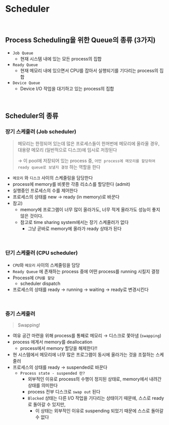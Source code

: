 # Scheduler

<br>

## Process Scheduling을 위한 Queue의 종류 (3가지)

- `Job Queue`
  - 현재 시스템 내에 있는 모든 process의 집합
- `Ready Queue`
  - 현재 메모리 내에 있으면서 CPU를 잡아서 실행되기를 기다리는 process의 집합
- `Device Queue`
  - Device I/O 작업을 대기하고 있는 process의 집합

<br>

## Scheduler의 종류

### 장기 스케줄러 (Job scheduler)

> 메모리는 한정되어 있는데 많은 프로세스들이 한꺼번에 메모리에 올라올 경우, 대용량 메모리 (일반적으로 디스크)에 임시로 저장된다
>
>
> → 이 pool에 저장되어 있는 process 중, `어떤 process에 메모리를 할당하여 ready queue로 보낼지 결정` 하는 역할을 한다
>
- `메모리` 와 `디스크` 사이의 스케줄링을 담당한다
- process에 memory를 비롯한 각종 리소스를 할당한다 (admit)
- 실행중인 프로세스의 수를 제어한다
- 프로세스의 상태를 new → ready (in memory)로 바꾼다
- 참고)
  - memory에 프로그램이 너무 많이 올라가도, 너무 적게 올라가도 성능이 좋지 않은 것이다.
  - 참고로 time sharing system에서는 장기 스케줄러가 없다
    - 그냥 곧바로 memory에 올라가 ready 상태가 된다

<br>

### 단기 스케줄러 (CPU scheduler)

- `CPU`와 `메모리` 사이의 스케줄링을 담당
- `Ready Queue` 에 존재하는 process 중에 어떤 process를 running 시킬지 결정
- Process에 `CPU를 할당`
  - scheduler dispatch
- 프로세스의 상태를 ready → running → waiting → ready로 변경시킨다

<br>

### 중기 스케줄러

> Swapping!
>

- 여유 공간 마련을 위해 process를 통째로 메모리 → 디스크로 쫓아냄 (`swapping`)
- process 에게서 memory를 deallocation
  - process에서 memory 할당을 해제한다!!
- 현 시스템에서 메모리에 너무 많은 프로그램이 동시에 올라가는 것을 조절하는 스케줄러
- 프로세스의 상태를 ready → suspended로 바꾼다
  - `Process state - suspended 란?`
    - 외부적인 이유로 process의 수행이 정지된 상태로, memory에서 내려간 상태를 의미한다
    - process 전부 디스크로 `swap out` 된다
    - `Blocked` 상태는 다른 I/O 작업을 기다리는 상태이기 때문에, 스스로 ready로 돌아갈 수 있지만,
      - 이 상태는 외부적인 이유로 suspending 되었기 때문에 스스로 돌아갈 수 없다
